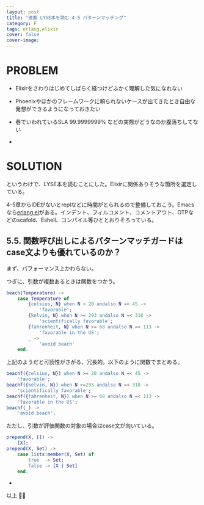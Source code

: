 ```yaml
---
layout: post
title: "連載 LYSE本を読む 4-5 パターンマッチング"
category: F
tags: erlang,elixir
cover: false
cover-image:
---
```


# PROBLEM
- Elixirをさわりはじめてしばらく経つけどふかく理解した気になれない
- Phoenixやほかのフレームワークに頼られないケースが出てきたとき自由な発想ができるようになっておきたい
- 巷でいわれているSLA 99.9999999% などの実際がどうなのか腹落ちしてない

-

# SOLUTION
というわけで、LYSE本を読むことにした。Elixirに関係ありそうな箇所を選定している。

4-5章からIDEがないとreplなどに時間がとられるので整備しておこう。Emacsなら[erlang.el](http://erlang.org/doc/man/erlang.el.html)がある。インデント、フィルコメント、コメントアウト、OTPなどのscafold、Eshell、コンパイル等ひととおりそろっている。


## 5.5. 関数呼び出しによるパターンマッチガードはcase文よりも優れているのか？

まず、パフォーマンス上かわらない。

つぎに、引数が複数あるときは関数をつかう。

```erlang
beach(Temperature) ->
    case Temperature of
        {celsius, N} when N > 20 andalso N =< 45 ->
            'favorable';
        {kelvin, N} when N >= 293 andalso N =< 318 ->
            'scientifically favorable';
        {fahrenheit, N} when N >= 68 andalso N =< 113 ->
            'favorable in the US';
        _ ->
            'avoid beach'
    end.
```

上記のようだと可読性がさがる、冗長的。以下のように関数でまとめる。

```erlang
beachf({celsius, N}) when N >= 20 andalso N =< 45 ->
    'favorable';
beachf({kelvin, N}) when N >=293 andalso N =< 318 ->
    'scientifically favorable';
beachf({fahrenheit, N}) when N >= 68 andalso N =< 113 ->
    'favorable in the US';
beachf(_) ->
    'avoid beach'.
```

ただし、引数が評価関数の対象の場合はcase文が向いている。

```erlang
prepend(X, []) ->
    [X];
prepend(X, Set) ->
    case lists:member(X, Set) of
        true  -> Set;
        false -> [X | Set]
    end.
```

-

以上 :construction_worker::droplet:
